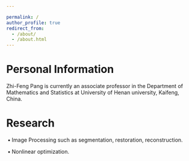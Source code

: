 ```yaml
---

permalink: /
author_profile: true
redirect_from: 
  - /about/
  - /about.html
---
```


# Personal Information


Zhi-Feng Pang  is currently an associate professor in the Department of Mathematics and Statistics at University of Henan university, Kaifeng, China. 



# Research

​	**•** Image Processing such as segmentation, restoration, reconstruction.

​	**•** Nonlinear optimization.


